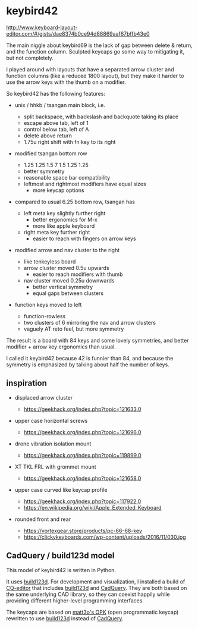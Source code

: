 keybird42
=========

http://www.keyboard-layout-editor.com/#/gists/dae8374b0ce94d88869aaf67bffb43e0

The main niggle about keybird69 is the lack of gap between delete &
return, and the function column. Sculpted keycaps go some way to
mitigating it, but not completely.

I played around with layouts that have a separated arrow cluster and
function columns (like a reduced 1800 layout), but they make it harder
to use the arrow keys with the thumb on a modifier.

So keybird42 has the following features:

  * unix / hhkb / tsangan main block, i.e.
      - split backspace, with backslash and backquote taking its place
      - escape above tab, left of 1
      - control below tab, left of A
      - delete above return
      - 1.75u right shift with fn key to its right

  * modified tsangan bottom row
      - 1.25 1.25 1.5 7 1.5 1.25 1.25
      - better symmetry
      - reasonable space bar compatibility
      - leftmost and rightmost modifiers have equal sizes
          + more keycap options

  * compared to usual 6.25 bottom row, tsangan has
      - left meta key slightly further right
          + better ergonomics for M-x
          + more like apple keyboard
      - right meta key further right
          + easier to reach with fingers on arrow keys

  * modified arrow and nav cluster to the right
      - like tenkeyless board
      - arrow cluster moved 0.5u upwards
          + easier to reach modifiers with thumb
      - nav cluster moved 0.25u downwards
          + better vertical symmetry
          + equal gaps between clusters

  * function keys moved to left
      - function-rowless
      - two clusters of 6 mirroring the nav and arrow clusters
      - vaguely AT reto feel, but more symmetry

The result is a board with 84 keys and some lovely symmetries,
and better modifier + arrow key ergonomics than usual.

I called it keybird42 because 42 is funnier than 84, and because the
symmetry is emphasized by talking about half the number of keys.


inspiration
-----------

  * displaced arrow cluster
      - https://geekhack.org/index.php?topic=121633.0

  * upper case horizontal screws
      - https://geekhack.org/index.php?topic=121696.0

  * drone vibration isolation mount
      - https://geekhack.org/index.php?topic=119899.0

  * XT TKL FRL with grommet mount
      - https://geekhack.org/index.php?topic=121658.0

  * upper case curved like keycap profile
      - https://geekhack.org/index.php?topic=117922.0
      - https://en.wikipedia.org/wiki/Apple_Extended_Keyboard

  * rounded front and rear
      - https://vortexgear.store/products/pc-66-68-key
      - https://clickykeyboards.com/wp-content/uploads/2016/11/030.jpg


CadQuery / build123d model
--------------------------

This model of keybird42 is written in Python.

It uses [build123d][]. For development and visualization, I installed
a build of [CQ-editor][] that includes [build123d][] and [CadQuery][].
They are both based on the same underlying CAD library, so they can
coexist happily while providing different higher-level programming
interfaces.

The keycaps are based on [matt3o's OPK][OPK] (open programmatic keycap)
rewritten to use [build123d][] instead of [CadQuery][].

[OPK]: https://github.com/cubiq/OPK
[build123d]: https://build123d.readthedocs.io/
[CadQuery]: https://cadquery.readthedocs.io/
[CQ-editor]: https://github.com/jdegenstein/jmwright-CQ-Editor

